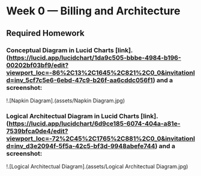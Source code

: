 # Week 0 — Billing and Architecture

## Required Homework
### Conceptual Diagram in Lucid Charts [link].(https://lucid.app/lucidchart/1da9c505-bbbe-4984-b196-00202bf03bf9/edit?viewport_loc=-86%2C13%2C1645%2C821%2C0_0&invitationId=inv_5cf7c5e6-6ebd-47c9-b26f-aa6cddc056f1) and a screenshot:
!.[Napkin Diagram].(assets/Napkin Diagram.jpg)
### Logical Architectual Diagram in Lucid Charts [link].(https://lucid.app/lucidchart/6d9ce185-6074-404a-a81e-7539bfca0de4/edit?viewport_loc=-72%2C45%2C1765%2C881%2C0_0&invitationId=inv_d3e2094f-5f5a-42c5-bf3d-9948abefe744) and a screenshot:
!.[Logical Architectual Diagram].(assets/Logical Architectual Diagram.jpg)
